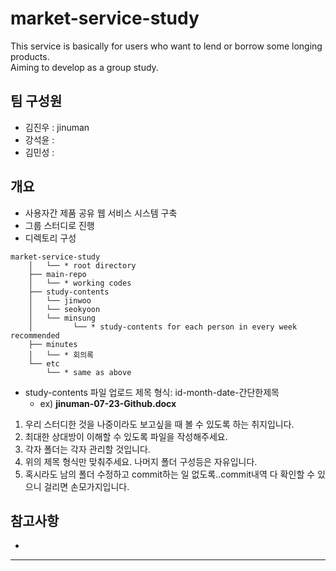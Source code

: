 # market-service-study
This service is basically for users who want to lend or borrow some longing products.  
Aiming to develop as a group study.

## 팀 구성원
- 김진우 : jinuman
- 강석윤 : 
- 김민성 : 

## 개요

- 사용자간 제품 공유 웹 서비스 시스템 구축
- 그룹 스터디로 진행
- 디렉토리 구성
```
market-service-study
    │   └── * root directory
    ├── main-repo
    │   └── * working codes
    ├── study-contents
    │   └── jinwoo 
    │   └── seokyoon
    │   └── minsung
    │         └── * study-contents for each person in every week recommended
    ├── minutes
    │	└── * 회의록
    └── etc
        └── * same as above
```
* study-contents 파일 업로드 제목 형식: id-month-date-간단한제목
	* ex) **jinuman-07-23-Github.docx**
1. 우리 스터디한 것을 나중이라도 보고싶을 때 볼 수 있도록 하는 취지입니다.
2. 최대한 상대방이 이해할 수 있도록 파일을 작성해주세요.
3. 각자 폴더는 각자 관리할 것입니다. 
4. 위의 제목 형식만 맞춰주세요. 나머지 폴더 구성등은 자유입니다. 
5. 혹시라도 남의 폴더 수정하고 commit하는 일 없도록..commit내역 다 확인할 수 있으니 걸리면 손모가지입니다.
## 참고사항
-
---
